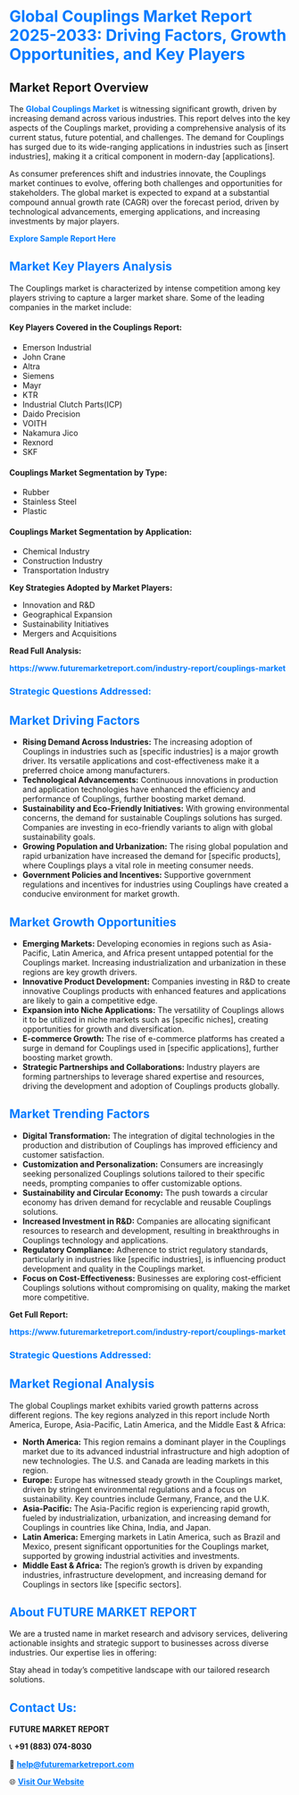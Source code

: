 <h1 style="color: #007BFF;">Global Couplings Market Report 2025-2033: Driving Factors, Growth Opportunities, and Key Players</h1>

<section id="overview">
<h2>Market Report Overview</h2>
<p>The <a href="https://www.futuremarketreport.com/industry-report/couplings-market" style="color: #007BFF; text-decoration: none;"><strong>Global Couplings Market</strong></a> is witnessing significant growth, driven by increasing demand across various industries. This report delves into the key aspects of the Couplings market, providing a comprehensive analysis of its current status, future potential, and challenges. The demand for Couplings has surged due to its wide-ranging applications in industries such as [insert industries], making it a critical component in modern-day [applications].</p>
<p>As consumer preferences shift and industries innovate, the Couplings market continues to evolve, offering both challenges and opportunities for stakeholders. The global market is expected to expand at a substantial compound annual growth rate (CAGR) over the forecast period, driven by technological advancements, emerging applications, and increasing investments by major players.</p>
</section>

<section id="overview">
<p><a href="https://www.futuremarketreport.com/request-sample/reportId=83644" style="color: #007BFF; text-decoration: none;"><strong>Explore Sample Report Here</strong></a></p>
</section>

<section id="key-players">
<h2 style="color: #007BFF;">Market Key Players Analysis</h2>
<p>The Couplings market is characterized by intense competition among key players striving to capture a larger market share. Some of the leading companies in the market include:</p>
<h4>Key Players Covered in the Couplings Report:</h4>
<ul><li>Emerson Industrial</li><li>John Crane</li><li>Altra</li><li>Siemens</li><li>Mayr</li><li>KTR</li><li>Industrial Clutch Parts(ICP)</li><li>Daido Precision</li><li>VOITH</li><li>Nakamura Jico</li><li>Rexnord</li><li>SKF</li></ul>
<h4>Couplings Market Segmentation by Type:</h4>
<ul><li>Rubber</li><li>Stainless Steel</li><li>Plastic</li></ul>

<h4>Couplings Market Segmentation by Application:</h4>
<ul><li>Chemical Industry</li><li>Construction Industry</li><li>Transportation Industry</li></ul>
<p><strong>Key Strategies Adopted by Market Players:</strong></p>
<ul>
<li>Innovation and R&D</li>
<li>Geographical Expansion</li>
<li>Sustainability Initiatives</li>
<li>Mergers and Acquisitions</li>
</ul>
</section>

<section>
<p><strong>Read Full Analysis: </strong></p><a href="https://www.futuremarketreport.com/industry-report/couplings-market" style="color: #007BFF; text-decoration: none;"><strong>https://www.futuremarketreport.com/industry-report/couplings-market</strong></a>
<h3 style="color: #007BFF;">Strategic Questions Addressed:</h3>
</section>

<section id="driving-factors">
<h2 style="color: #007BFF;">Market Driving Factors</h2>
<ul>
<li><strong>Rising Demand Across Industries:</strong> The increasing adoption of Couplings in industries such as [specific industries] is a major growth driver. Its versatile applications and cost-effectiveness make it a preferred choice among manufacturers.</li>
<li><strong>Technological Advancements:</strong> Continuous innovations in production and application technologies have enhanced the efficiency and performance of Couplings, further boosting market demand.</li>
<li><strong>Sustainability and Eco-Friendly Initiatives:</strong> With growing environmental concerns, the demand for sustainable Couplings solutions has surged. Companies are investing in eco-friendly variants to align with global sustainability goals.</li>
<li><strong>Growing Population and Urbanization:</strong> The rising global population and rapid urbanization have increased the demand for [specific products], where Couplings plays a vital role in meeting consumer needs.</li>
<li><strong>Government Policies and Incentives:</strong> Supportive government regulations and incentives for industries using Couplings have created a conducive environment for market growth.</li>
</ul>
</section>

<section id="growth-opportunities">
<h2 style="color: #007BFF;">Market Growth Opportunities</h2>
<ul>
<li><strong>Emerging Markets:</strong> Developing economies in regions such as Asia-Pacific, Latin America, and Africa present untapped potential for the Couplings market. Increasing industrialization and urbanization in these regions are key growth drivers.</li>
<li><strong>Innovative Product Development:</strong> Companies investing in R&D to create innovative Couplings products with enhanced features and applications are likely to gain a competitive edge.</li>
<li><strong>Expansion into Niche Applications:</strong> The versatility of Couplings allows it to be utilized in niche markets such as [specific niches], creating opportunities for growth and diversification.</li>
<li><strong>E-commerce Growth:</strong> The rise of e-commerce platforms has created a surge in demand for Couplings used in [specific applications], further boosting market growth.</li>
<li><strong>Strategic Partnerships and Collaborations:</strong> Industry players are forming partnerships to leverage shared expertise and resources, driving the development and adoption of Couplings products globally.</li>
</ul>
</section>

<section id="trending-factors">
<h2 style="color: #007BFF;">Market Trending Factors</h2>
<ul>
<li><strong>Digital Transformation:</strong> The integration of digital technologies in the production and distribution of Couplings has improved efficiency and customer satisfaction.</li>
<li><strong>Customization and Personalization:</strong> Consumers are increasingly seeking personalized Couplings solutions tailored to their specific needs, prompting companies to offer customizable options.</li>
<li><strong>Sustainability and Circular Economy:</strong> The push towards a circular economy has driven demand for recyclable and reusable Couplings solutions.</li>
<li><strong>Increased Investment in R&D:</strong> Companies are allocating significant resources to research and development, resulting in breakthroughs in Couplings technology and applications.</li>
<li><strong>Regulatory Compliance:</strong> Adherence to strict regulatory standards, particularly in industries like [specific industries], is influencing product development and quality in the Couplings market.</li>
<li><strong>Focus on Cost-Effectiveness:</strong> Businesses are exploring cost-efficient Couplings solutions without compromising on quality, making the market more competitive.</li>
</ul>
</section>

<section>
<p><strong>Get Full Report: </strong></p><a href="https://www.futuremarketreport.com/industry-report/couplings-market" style="color: #007BFF; text-decoration: none;"><strong>https://www.futuremarketreport.com/industry-report/couplings-market</strong></a>
<h3 style="color: #007BFF;">Strategic Questions Addressed:</h3>
</section>


<section id="regional-analysis">
<h2 style="color: #007BFF;">Market Regional Analysis</h2>
<p>The global Couplings market exhibits varied growth patterns across different regions. The key regions analyzed in this report include North America, Europe, Asia-Pacific, Latin America, and the Middle East & Africa:</p>
<ul>
<li><strong>North America:</strong> This region remains a dominant player in the Couplings market due to its advanced industrial infrastructure and high adoption of new technologies. The U.S. and Canada are leading markets in this region.</li>
<li><strong>Europe:</strong> Europe has witnessed steady growth in the Couplings market, driven by stringent environmental regulations and a focus on sustainability. Key countries include Germany, France, and the U.K.</li>
<li><strong>Asia-Pacific:</strong> The Asia-Pacific region is experiencing rapid growth, fueled by industrialization, urbanization, and increasing demand for Couplings in countries like China, India, and Japan.</li>
<li><strong>Latin America:</strong> Emerging markets in Latin America, such as Brazil and Mexico, present significant opportunities for the Couplings market, supported by growing industrial activities and investments.</li>
<li><strong>Middle East & Africa:</strong> The region’s growth is driven by expanding industries, infrastructure development, and increasing demand for Couplings in sectors like [specific sectors].</li>
</ul>
</section>

<footer>
<h2 style="color: #007BFF;">About FUTURE MARKET REPORT</h2>
<p>We are a trusted name in market research and advisory services, delivering actionable insights and strategic support to businesses across diverse industries. Our expertise lies in offering:</p>

<p>Stay ahead in today’s competitive landscape with our tailored research solutions.</p>

<h2 style="color: #007BFF;">Contact Us:</h2>
<p><strong>FUTURE MARKET REPORT</strong></p>
<p>📞 <strong>+91 (883) 074-8030</strong></p>
<p>📧 <strong><a href="mailto:help@futuremarketreport.com" style="color: #007BFF;">help@futuremarketreport.com</a></strong></p>
<p>🌐 <strong><a href="https://www.futuremarketreport.com/" style="color: #007BFF;">Visit Our Website</a></strong></p>
</footer>